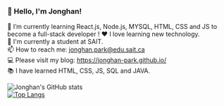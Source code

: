 ### 👋 Hello, I'm Jonghan!

🌱 I’m currently learning React.js, Node.js, MYSQL, HTML, CSS and JS to become a full-stack developer ! 
❤️ I love learning new technology.  
📝 I'm currently a student at SAIT.  
📫 How to reach me: jonghan.park@edu.sait.ca  
💻 Please visit my blog: https://jonghan-park.github.io/  
📚 I have learned HTML, CSS, JS, SQL and JAVA.

![Jonghan's GitHub stats](https://github-readme-stats.vercel.app/api?username=Jonghan-park&count_private=true&show_icons=true&theme=radical)  
[![Top Langs](https://github-readme-stats.vercel.app/api/top-langs/?username=Jonghan-park&theme=radical&layout=compact)](https://github.com/Jonghan-park/github-readme-stats)

<!--

- 🔭 I’m currently working on ...
- 🌱 I’m currently learning ...
- 👯 I’m looking to collaborate on ...
- 🤔 I’m looking for help with ...
- 💬 Ask me about ...
- 📫 How to reach me: ...
- 😄 Pronouns: ...
- ⚡ Fun fact: ...
-->
 
